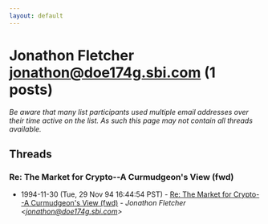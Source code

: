 ```yaml
---
layout: default
---
```


# Jonathon Fletcher <jonathon@doe174g.sbi.com> (1 posts)

_Be aware that many list participants used multiple email addresses over their time active on the list. As such this page may not contain all threads available._

## Threads

### Re: The Market for Crypto--A Curmudgeon's View (fwd)
+ 1994-11-30 (Tue, 29 Nov 94 16:44:54 PST) - [Re: The Market for Crypto--A Curmudgeon's View (fwd)](/archive/1994/11/7632dab82cf64d8e3d772cd68708ee5595426110be7d140f5746c7742ec35e13) - _Jonathon Fletcher \<jonathon@doe174g.sbi.com\>_

